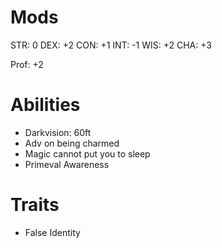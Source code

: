 # Mods
STR: 0
DEX: +2
CON: +1
INT: -1
WIS: +2
CHA: +3

Prof: +2


# Abilities
- Darkvision: 60ft
- Adv on being charmed
- Magic cannot put you to sleep
- Primeval Awareness

# Traits
- False Identity